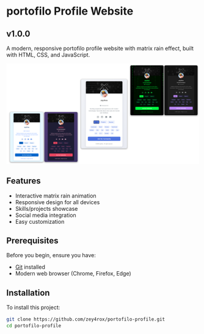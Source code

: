 # portofilo Profile Website
## v1.0.0

A modern, responsive portofilo profile website with matrix rain effect, built with HTML, CSS, and JavaScript.

![Screen-Shot](./assets/images/screen-shot/shot.png "Screen-Shot")

## Features

- Interactive matrix rain animation
- Responsive design for all devices
- Skills/projects showcase
- Social media integration
- Easy customization

## Prerequisites

Before you begin, ensure you have:
* [Git](https://git-scm.com/downloads) installed
* Modern web browser (Chrome, Firefox, Edge)

## Installation

To install this project:

```bash
git clone https://github.com/zey4rox/portofilo-profile.git
cd portofilo-profile
